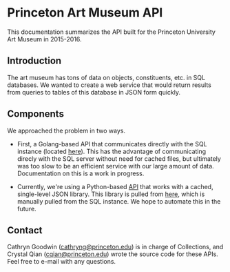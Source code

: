 # Princeton Art Museum API


This documentation summarizes the API built for the Princeton University Art Museum in 2015-2016.


## Introduction
The art museum has tons of data on objects, constituents, etc. in SQL databases. We wanted to create a web service that would return results from queries to tables of this database in JSON form quickly. 

## Components
We approached the problem in two ways.
* First, a Golang-based API that communicates directly with the SQL instance (located [here](https://github.com/cjqian/princeton_museum_api)). This has the advantage of communicating direcly with the SQL server without need for cached files, but ultimately was too slow to be an efficient service with our large amount of data. Documentation on this is a work in progress.

* Currently, we're using a Python-based [API](https://github.com/PrincetonUniversityArtMuseum/server_api/docs/INFO.md) that works with a cached, single-level JSON library. This library is pulled from [here](https://github.com/PrincetonUniversityArtMuseum/json_database), which is manually pulled from the SQL instance. We hope to automate this in the future. 

## Contact
Cathryn Goodwin (cathryng@princeton.edu) is in charge of Collections, and Crystal Qian (cqian@princeton.edu) wrote the source code for these APIs. Feel free to e-mail with any questions. 
